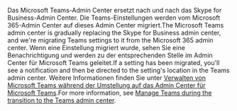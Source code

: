 <span data-ttu-id="2cf39-101">Das Microsoft Teams-Admin Center ersetzt nach und nach das Skype for Business-Admin Center. Die Teams-Einstellungen werden vom Microsoft 365-Admin Center auf dieses Admin Center migriert.</span><span class="sxs-lookup"><span data-stu-id="2cf39-101">The Microsoft Teams admin center is gradually replacing the Skype for Business admin center, and we're migrating Teams settings to it from the Microsoft 365 admin center.</span></span> <span data-ttu-id="2cf39-102">Wenn eine Einstellung migriert wurde, sehen Sie eine Benachrichtigung und werden zu der entsprechenden Stelle im Admin Center für Microsoft Teams geleitet.</span><span class="sxs-lookup"><span data-stu-id="2cf39-102">If a setting has been migrated, you'll see a notification and then be directed to the setting's location in the Teams admin center.</span></span> <span data-ttu-id="2cf39-103">Weitere Informationen finden Sie unter [Verwalten von Microsoft Teams während der Umstellung auf das Admin Center für Microsoft Teams](../manage-teams-skypeforbusiness-admin-center.md).</span><span class="sxs-lookup"><span data-stu-id="2cf39-103">For more information, see [Manage Teams during the transition to the Teams admin center](../manage-teams-skypeforbusiness-admin-center.md).</span></span>

